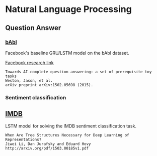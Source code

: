 # Natural Language Processing

## Question Answer

### [bAbI](./QandA/bAbI)

Facebook's baseline GRU/LSTM model on the bAbI dataset.

[Facebook research link](https://research.facebook.com/researchers/1543934539189348)

```
Towards AI-complete question answering: a set of prerequisite toy tasks
Weston, Jason, et al.
arXiv preprint arXiv:1502.05698 (2015).
```

### Sentiment classification

## [IMDB](./IMDB)

LSTM model for solving the IMDB sentiment classification task.


```
When Are Tree Structures Necessary for Deep Learning of Representations?
Jiwei Li, Dan Jurafsky and Eduard Hovy
http://arxiv.org/pdf/1503.00185v1.pdf
```
